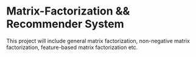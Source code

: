 # Matrix-Factorization && Recommender System
This project will include general matrix factorization, non-negative matrix factorization, feature-based matrix factorization etc.

